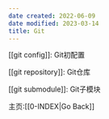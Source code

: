 ```yaml
---
date created: 2022-06-09
date modified: 2023-03-14
title: Git
---
```


[[git config]]: Git初配置

[[git repository]]: Git仓库

[[git submodule]]: Git子模块


主页:[[0-INDEX|Go Back]]